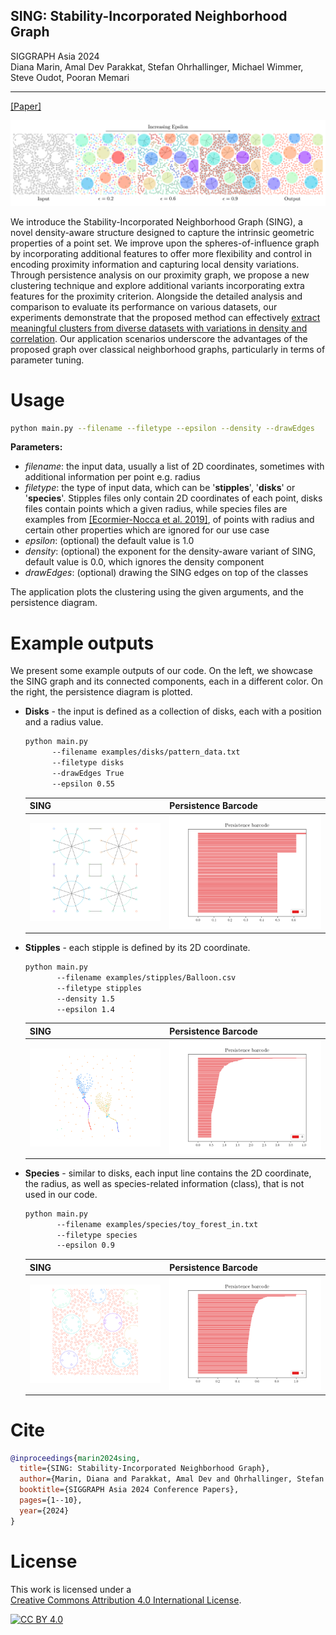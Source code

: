 ## SING: Stability-Incorporated Neighborhood Graph
SIGGRAPH Asia 2024<br>
Diana Marin, Amal Dev Parakkat, Stefan Ohrhallinger, Michael Wimmer, Steve Oudot, Pooran Memari

---

[[Paper]](https://dl.acm.org/doi/pdf/10.1145/3680528.3687674)

![here](media/teaser.png)

We introduce the Stability-Incorporated Neighborhood Graph (SING), a novel density-aware structure designed to capture the intrinsic geometric properties of a point set. We improve upon the spheres-of-influence graph by incorporating additional features to offer more flexibility and control in encoding proximity information and capturing local density variations. Through persistence analysis on our proximity graph, we propose a new clustering technique and explore additional variants incorporating extra features for the proximity criterion. Alongside the detailed analysis and comparison to evaluate its performance on various datasets, our experiments demonstrate that the proposed method can effectively <ins>extract meaningful clusters from diverse datasets with variations in density and correlation</ins>. Our application scenarios underscore the advantages of the proposed graph over classical neighborhood graphs, particularly in terms of parameter tuning.

# Usage
```bash
python main.py --filename --filetype --epsilon --density --drawEdges
```

**Parameters:**
- *filename*: the input data, usually a list of 2D coordinates, sometimes with additional information per point e.g. radius
- *filetype*: the type of input data, which can be '**stipples**', '**disks**' or '**species**'. Stipples files only contain 2D coordinates of each point, disks files contain points which a given radius, while species files are examples from [[Ecormier-Nocca et al. 2019]](https://inria.hal.science/hal-02064699/document), of points with radius and certain other properties which are ignored for our use case
- *epsilon*: (optional) the default value is 1.0
- *density*: (optional) the exponent for the density-aware variant of SING, default value is 0.0, which ignores the density component
- *drawEdges*: (optional) drawing the SING edges on top of the classes


The application plots the clustering using the given arguments, and the persistence diagram.

# Example outputs
We present some example outputs of our code. On the left, we showcase the SING graph and its connected components, each in a different color. On the right, the persistence diagram is plotted.
- **Disks** - the input is defined as a collection of disks, each with a position and a radius value.
  ```bash
  python main.py 
        --filename examples/disks/pattern_data.txt 
        --filetype disks 
        --drawEdges True 
        --epsilon 0.55
  ```
  | SING | Persistence Barcode |
  |---------|---------|
  | ![Output graph](media/disks.png) | ![Persistence diagram](media/disks_pd.png) |

- **Stipples** - each stipple is defined by its 2D coordinate.
  ```bash
  python main.py 
         --filename examples/stipples/Balloon.csv 
         --filetype stipples 
         --density 1.5 
         --epsilon 1.4
  ```
  | SING | Persistence Barcode |
  |---------|---------|
  | ![Output graph](media/stipples.png) | ![Persistence diagram](media/stipples_pd.png) |
- **Species** - similar to disks, each input line contains the 2D coordinate, the radius, as well as species-related information (class), that is not used in our code.
  ```bash
  python main.py 
         --filename examples/species/toy_forest_in.txt 
         --filetype species 
         --epsilon 0.9
  ```
  | SING | Persistence Barcode |
  |---------|---------|
  | ![Output graph](media/species.png) | ![Persistence diagram](media/species_pd.png) |



# Cite
```bibtex
@inproceedings{marin2024sing,
  title={SING: Stability-Incorporated Neighborhood Graph},
  author={Marin, Diana and Parakkat, Amal Dev and Ohrhallinger, Stefan and Wimmer, Michael and Oudot, Steve and Memari, Pooran},
  booktitle={SIGGRAPH Asia 2024 Conference Papers},
  pages={1--10},
  year={2024}
}
```

# License

This work is licensed under a  
[Creative Commons Attribution 4.0 International License][cc-by].

[![CC BY 4.0][cc-by-image]][cc-by]

[cc-by]: http://creativecommons.org/licenses/by/4.0/
[cc-by-image]: https://i.creativecommons.org/l/by/4.0/88x31.png
[cc-by-shield]: https://img.shields.io/badge/License-CC%20BY%204.0-lightgrey.svg
